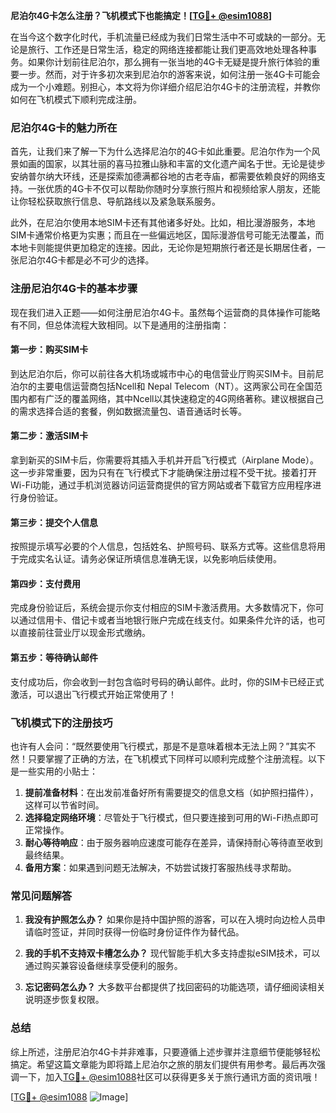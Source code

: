 **尼泊尔4G卡怎么注册？飞机模式下也能搞定！[[TG💪+ @esim1088](https://t.me/s/esim1088)]**

在当今这个数字化时代，手机流量已经成为我们日常生活中不可或缺的一部分。无论是旅行、工作还是日常生活，稳定的网络连接都能让我们更高效地处理各种事务。如果你计划前往尼泊尔，那么拥有一张当地的4G卡无疑是提升旅行体验的重要一步。然而，对于许多初次来到尼泊尔的游客来说，如何注册一张4G卡可能会成为一个小难题。别担心，本文将为你详细介绍尼泊尔4G卡的注册流程，并教你如何在飞机模式下顺利完成注册。

### 尼泊尔4G卡的魅力所在

首先，让我们来了解一下为什么选择尼泊尔的4G卡如此重要。尼泊尔作为一个风景如画的国家，以其壮丽的喜马拉雅山脉和丰富的文化遗产闻名于世。无论是徒步安纳普尔纳大环线，还是探索加德满都谷地的古老寺庙，都需要依赖良好的网络支持。一张优质的4G卡不仅可以帮助你随时分享旅行照片和视频给家人朋友，还能让你轻松获取旅行信息、导航路线以及紧急联系服务。

此外，在尼泊尔使用本地SIM卡还有其他诸多好处。比如，相比漫游服务，本地SIM卡通常价格更为实惠；而且在一些偏远地区，国际漫游信号可能无法覆盖，而本地卡则能提供更加稳定的连接。因此，无论你是短期旅行者还是长期居住者，一张尼泊尔4G卡都是必不可少的选择。

### 注册尼泊尔4G卡的基本步骤

现在我们进入正题——如何注册尼泊尔4G卡。虽然每个运营商的具体操作可能略有不同，但总体流程大致相同。以下是通用的注册指南：

#### 第一步：购买SIM卡
到达尼泊尔后，你可以前往各大机场或城市中心的电信营业厅购买SIM卡。目前尼泊尔的主要电信运营商包括Ncell和 Nepal Telecom（NT）。这两家公司在全国范围内都有广泛的覆盖网络，其中Ncell以其快速稳定的4G网络著称。建议根据自己的需求选择合适的套餐，例如数据流量包、语音通话时长等。

#### 第二步：激活SIM卡
拿到新买的SIM卡后，你需要将其插入手机并开启飞行模式（Airplane Mode）。这一步非常重要，因为只有在飞行模式下才能确保注册过程不受干扰。接着打开Wi-Fi功能，通过手机浏览器访问运营商提供的官方网站或者下载官方应用程序进行身份验证。

#### 第三步：提交个人信息
按照提示填写必要的个人信息，包括姓名、护照号码、联系方式等。这些信息将用于完成实名认证。请务必保证所填信息准确无误，以免影响后续使用。

#### 第四步：支付费用
完成身份验证后，系统会提示你支付相应的SIM卡激活费用。大多数情况下，你可以通过信用卡、借记卡或者当地银行账户完成在线支付。如果条件允许的话，也可以直接前往营业厅以现金形式缴纳。

#### 第五步：等待确认邮件
支付成功后，你会收到一封包含临时号码的确认邮件。此时，你的SIM卡已经正式激活，可以退出飞行模式开始正常使用了！

### 飞机模式下的注册技巧

也许有人会问：“既然要使用飞行模式，那是不是意味着根本无法上网？”其实不然！只要掌握了正确的方法，在飞机模式下同样可以顺利完成整个注册流程。以下是一些实用的小贴士：

1. **提前准备材料**：在出发前准备好所有需要提交的信息文档（如护照扫描件），这样可以节省时间。
2. **选择稳定网络环境**：尽管处于飞行模式，但只要连接到可用的Wi-Fi热点即可正常操作。
3. **耐心等待响应**：由于服务器响应速度可能存在差异，请保持耐心等待直至收到最终结果。
4. **备用方案**：如果遇到问题无法解决，不妨尝试拨打客服热线寻求帮助。

### 常见问题解答

1. **我没有护照怎么办？**
   如果你是持中国护照的游客，可以在入境时向边检人员申请临时签证，并同时获得一份临时身份证件作为替代品。

2. **我的手机不支持双卡槽怎么办？**
   现代智能手机大多支持虚拟eSIM技术，可以通过购买兼容设备继续享受便利的服务。

3. **忘记密码怎么办？**
   大多数平台都提供了找回密码的功能选项，请仔细阅读相关说明逐步恢复权限。

### 总结

综上所述，注册尼泊尔4G卡并非难事，只要遵循上述步骤并注意细节便能够轻松搞定。希望这篇文章能为即将踏上尼泊尔之旅的朋友们提供有用参考。最后再次强调一下，加入[TG💪+ @esim1088](https://t.me/s/esim1088)社区可以获得更多关于旅行通讯方面的资讯哦！

[[TG💪+ @esim1088](https://t.me/s/esim1088) ![Image](https://i.postimg.cc/4NQfJmqS/Snipaste-2025-05-13-00-14-12.png)]